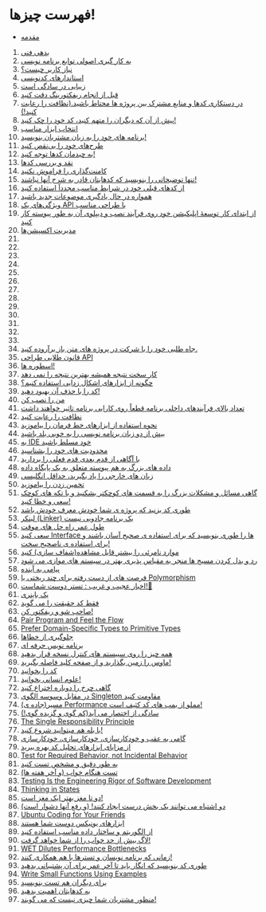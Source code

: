 # فهرست چیزها!

* [مقدمه](README.md)
1. [ بدهی فنی](thing_01/README.md)
1. [به کار گیری اصولی توابع برنامه نویسی](thing_02/README.md)
1. [نیاز کاربر چیست؟](thing_03/README.md)
1. [ استاندارهای کدنویسی](thing_04/README.md)
1. [زیبایی در سادگی است](thing_05/README.md)
1. [قبل از انجام ریفکتورینگ دقت کنید](thing_06/README.md)
1. [در دستکاری کدها و منابع مشترک بین پروژه ها محتاط باشید.(نظافت را رعایت کنید!)](thing_07/README.md)
1. [پیش از آن که دیگران را متهم کنید، کد خود را چک کنید!](thing_08/README.md)
1. [انتخاب ابزار مناسب](thing_09/README.md)
1. [برنامه های خود را به زبان مشتریان بنویسید!](thing_10/README.md)
1. [طرح‌های خود را بی‌نقص کنید](thing_11/README.md)
1. [به چیدمان کدها توجه کنید!](thing_12/README.md)
1. [نقد و بررسی کدها](thing_13/README.md)
1. [کامنت‌گذاری را فراموش نکنید](thing_14/README.md)
1. [تنها توضیحاتی را بنویسید که کدهایتان قادر به شرح آنها نباشند!](thing_15/README.md)
1. [از کدهای قبلی خود در شرایط مناسب مجدداً استفاده کنید](thing_16/README.md)
1. [همواره در حال یادگیری موضوعات جدید باشید](thing_17/README.md)
1. [ویژگی‌های یک API با طراحی مناسب](thing_18/README.md)
1. [از ابتدای کار توسعهٔ اپلیکیشن خود روی فرآیند نصب و دیپلوی آن به طور پیوسته کار کنید](thing_19/README.md)
1. [مدیریت اکسپشن‌ها](thing_20/README.md)
1. [](thing_21/README.md)
1. [](thing_22/README.md)
1. [](thing_23/README.md)
1. [](thing_24/README.md)
1. [](thing_25/README.md)
1. [](thing_26/README.md)
1. [](thing_27/README.md)
1. [](thing_28/README.md)
1. [](thing_29/README.md)
1. [](thing_30/README.md)
1. [](thing_31/README.md)
1. [](thing_32/README.md)
1. [](thing_33/README.md)
1. [جاه طلبی خود را با شرکت در پروژه های متن باز برآروده کنید.](thing_34/README.md)
1. [قانون طلایی طراحی API](thing_35/README.md)
1. [اسطوره ها!](thing_36/README.md)
1. [کار سخت نتیجه همیشه بهترین نتیجه را نمی دهد](thing_37/README.md)
1. [چگونه از ابزارهای اشکال زدایی استفاده کنیم؟](thing_38/README.md)
1. [کد را با حذف آن بهبود دهید!](thing_39/README.md)
1. [من را نصب کن](thing_40/README.md)
1. [تعداد بالای فرآیندهای داخلی برنامه قطعاً روی کارایی برنامه تاثیر خواهند داشت](thing_41/README.md)
1. [نظافت را رعایت کنید](thing_42/README.md)
1. [نحوه استفاده از ابزارهای خط فرمان را بیاموزید](thing_43/README.md)
1. [بیش از دو زبان برنامه نویسی را به خوبی بلد باشید](thing_44/README.md)
1. [به IDE خود مسلط باشید](thing_45/README.md)
1. [محدودیت های خود را بشناسید](thing_46/README.md)
1. [با آگاهی از قدم بعدی قدم فعلی را بردارید](thing_47/README.md)
1. [داده های بزرگ به هم پیوسته متعلق به یک پایگاه داده](thing_48/README.md)
1. [زبان های خارجی را یاد بگیرید، حداقل انگلیسی](thing_49/README.md)
1. [تخمین زدن را بیاموزید](thing_50/README.md)
1. [گاهی مسائل و مشکلات بزرگ را به قسمت های کوچکتر بشکنید و با تکه های کوچک سعی و خطا کنید!](thing_51/README.md)
1. [طوری کد بزنید که پروژه ی شما خودش معرف خودش باشد](thing_52/README.md)
1. [لینکر (Linker) یک برنامه جادویی نیست](thing_53/README.md)
1. [طول عمر راه حل های موقت](thing_54/README.md)
1. [سعی کنید Interface ها را طوری بنویسید که برای استفاده ی صحیح آسان باشند و برای استفاده ی ناصحیح سخت!](thing_55/README.md)
1. [موارد نامرئی را بیشتر قابل مشاهده(شفاف سازی) کنید](thing_56/README.md)
1. [رد و بدل کردن مسیج ها منجر به مقیاس پذیری بهتر در سیستم های موازی می شود](thing_57/README.md)
1. [پیامی به آینده](thing_58/README.md)
1. [فرصت های از دست رفته برای چند ریختی یا Polymorphism](thing_59/README.md)
1. [اخبار عجیب و غریب : تستر دوست شماست!🤣](thing_60/README.md)
1. [یک باینری](thing_61/README.md)
1. [فقط کد حقیقت را می گوید](thing_62/README.md)
1. [صاحب شو و ریفکتور کن!](thing_63/README.md)
1. [Pair Program and Feel the Flow](thing_64/README.md)
1. [Prefer Domain-Specific Types to Primitive Types](thing_65/README.md)
1. [جلوگیری از خطاها](thing_66/README.md)
1. [برنامه نویس حرفه ای](thing_67/README.md)
1. [همه چیز را روی سییستم های کنترل نسخه قرار بدهید](thing_68/README.md)
1. [ماوس را زمین بگذارید و از صفحه کلید فاصله بگیرید!](thing_69/README.md)
1. [کد را بخوانید](thing_70/README.md)
1. [علوم انسانی بخوانید!](thing_71/README.md)
1. [گاهی چرخ را دوباره اختراع کنید](thing_72/README.md)
1. [در مقابل وسوسه الگوی Singleton مقاومت کنید](thing_73/README.md)
1. [مسیر(جاده ی)  Performance مملو از بمب های کد کثیف است!](thing_74/README.md)
1. [سادگی از اختصار می آید(کم گوی و گزیده گوی!)](thing_75/README.md)
1. [The Single Responsibility Principle](thing_76/README.md)
1. [با بله هم میتوانید شروع کنید!](thing_77/README.md)
1. [گامی به عقب و خودکارسازی، خودکارسازی، خودکارسازی](thing_78/README.md)
1. [از مزایای ابزارهای تحلیل کد بهره ببرید](thing_79/README.md)
1. [Test for Required Behavior, not Incidental Behavior](thing_80/README.md)
1. [به طور دقیق و مشخص تست کنید](thing_81/README.md)
1. [تست هنگام خواب (و آخر هفته ها)](thing_82/README.md)
1. [Testing Is the Engineering Rigor of Software Development](thing_83/README.md)
1. [Thinking in States](thing_84/README.md)
1. [دو تا مغز بهتر ایک مغز است!](thing_85/README.md)
1. [دو اشتباه می توانند یک بخش درست ایجاد کنند! (و رفع آنها دشوار است)](thing_86/README.md)
1. [Ubuntu Coding for Your Friends](thing_87/README.md)
1. [ابزارهای یونیکس دوست شما هستند](thing_88/README.md)
1. [از الگوریتم و ساختار داده مناسب استفاده کنید](thing_89/README.md)
1. [لاگ بیش از حد خواب را از شما خواهد گرفت!](thing_90/README.md)
1. [WET Dilutes Performance Bottlenecks](thing_91/README.md)
1. [زمانی که برنامه نویسان و تسترها با هم همکاری کنند!](thing_92/README.md)
1. [طوری کد بنویسید که انگار باید تا آخر عمر برای آن پشتیبانی بدهید](thing_93/README.md)
1. [Write Small Functions Using Examples](thing_94/README.md)
1. [برای دیگران هم تست بنویسید](thing_95/README.md)
1. [به کدهایتان اهمیت بدهید](thing_96/README.md)
1. [منظور مشتریان شما چیزی نیست که می گویند!](thing_97/README.md)
